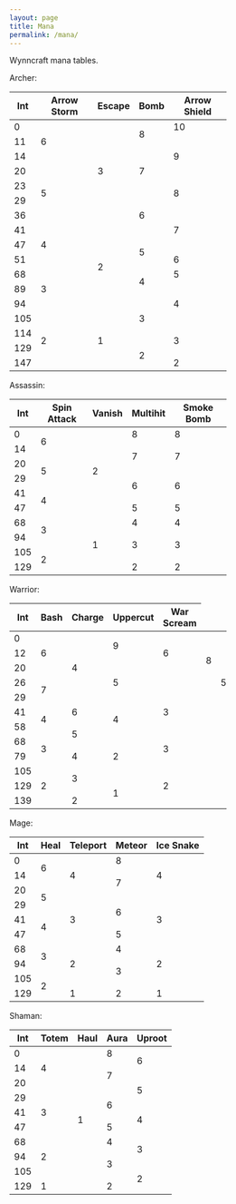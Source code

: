 ```yaml
---
layout: page
title: Mana
permalink: /mana/
---
```

<p>Wynncraft mana tables.</p>
<div class="container">
    <div class="row">
        <div class="col-sm">
        Archer:
        <table class="table table-dark table-hover table-sm" style="width: 24rem;">
        <thead>
        <tr>
            <th>Int</th>
            <th>Arrow Storm</th>
            <th>Escape</th>
            <th>Bomb</th>
            <th>Arrow Shield</th>
        </tr>
        </thead>
        <tbody>
        <tr>
            <td>0</td>
            <td rowspan="3">6</td>
            <td rowspan="7">3</td>
            <td rowspan="2">8</td>
            <td>10</td>
        </tr>
        <tr>
            <td>11</td>
            <td rowspan="3">9</td>
        </tr>
        <tr>
            <td>14</td>
            <td rowspan="3">7</td>
        </tr>
        <tr>
            <td>20</td>
            <td rowspan="4">5</td>
        </tr>
        <tr>
            <td>23</td>
            <td rowspan="2">8</td>
        </tr>
        <tr>
            <td>29</td>
            <td rowspan="3">6</td>
        </tr>
        <tr>
            <td>36</td>
            <td rowspan="3">7</td>
        </tr>
        <tr>
            <td>41<br></td>
            <td rowspan="3">4</td>
            <td rowspan="6">2</td>
        </tr>
        <tr>
            <td>47</td>
            <td rowspan="2">5</td>
        </tr>
        <tr>
            <td>51</td>
            <td>6</td>
        </tr>
        <tr>
            <td>68</td>
            <td rowspan="3">3</td>
            <td rowspan="2">4</td>
            <td>5</td>
        </tr>
        <tr>
            <td>89</td>
            <td rowspan="3">4</td>
        </tr>
        <tr>
            <td>94</td>
            <td rowspan="3">3</td>
        </tr>
        <tr>
            <td>105</td>
            <td rowspan="4">2</td>
            <td rowspan="4">1</td>
        </tr>
        <tr>
            <td>114</td>
            <td rowspan="2">3</td>
        </tr>
        <tr>
            <td>129</td>
            <td rowspan="2">2</td>
        </tr>
        <tr>
            <td>147</td>
            <td>2</td>
        </tr>
        </tbody>
        </table>
        </div>
        <div class="col-sm">
        Assassin:
        <table class="table table-dark table-hover table-sm" style="width: 24rem;">
        <thead>
        <tr>
            <th>Int</th>
            <th>Spin Attack</th>
            <th>Vanish</th>
            <th>Multihit</th>
            <th>Smoke Bomb</th>
        </tr>
        </thead>
        <tbody>
        <tr>
            <td>0</td>
            <td rowspan="2">6</td>
            <td rowspan="6">2</td>
            <td>8</td>
            <td>8</td>
        </tr>
        <tr>
            <td>14</td>
            <td rowspan="2">7</td>
            <td rowspan="2">7</td>
        </tr>
        <tr>
            <td>20</td>
            <td rowspan="2">5</td>
        </tr>
        <tr>
            <td>29</td>
            <td rowspan="2">6</td>
            <td rowspan="2">6</td>
        </tr>
        <tr>
            <td>41<br></td>
            <td rowspan="2">4</td>
        </tr>
        <tr>
            <td>47</td>
            <td>5</td>
            <td>5</td>
        </tr>
        <tr>
            <td>68</td>
            <td rowspan="2">3</td>
            <td rowspan="4">1</td>
            <td>4</td>
            <td>4</td>
        </tr>
        <tr>
            <td>94</td>
            <td rowspan="2">3</td>
            <td rowspan="2">3</td>
        </tr>
        <tr>
            <td>105</td>
            <td rowspan="2">2</td>
        </tr>
        <tr>
            <td>129</td>
            <td>2</td>
            <td>2</td>
        </tr>
        </tbody>
        </table>
        </div>
        <div class="col-sm">
        Warrior:
        <table class="table table-dark table-hover table-sm" style="width: 24rem;">
        <thead>
        <tr>
            <th>Int</th>
            <th>Bash</th>
            <th>Charge</th>
            <th>Uppercut</th>
            <th>War Scream</th>
        </tr>
        </thead>
        <tbody>
        <tr>
            <td>0</td>
            <td rowspan="3">6</td>
            <td rowspan="5">4</td>
            <td rowspan="2">9</td>
            <td rowspan="3">6</td>
        </tr>
        <tr>
            <td>12</td>
            <td rowspan="2">8</td>
        </tr>
        <tr>
            <td>20</td>
            <td rowspan="3">5</td>
            <td rowspan="3">5</td>
        </tr>
        <tr>
            <td>26</td>
            <td rowspan="2">7</td>
        </tr>
        <tr>
            <td>29</td>
            <td rowspan="3">3</td>
        </tr>
        <tr>
            <td>41</td>
            <td rowspan="2">4</td>
            <td>6</td>
            <td rowspan="2">4</td>
        </tr>
        <tr>
            <td>58</td>
            <td rowspan="2">5</td>
        </tr>
        <tr>
            <td>68</td>
            <td rowspan="2">3</td>
            <td rowspan="3">2</td>
            <td rowspan="2">3</td>
        </tr>
        <tr>
            <td>79</td>
            <td>4</td>
        </tr>
        <tr>
            <td>105</td>
            <td rowspan="3">2</td>
            <td rowspan="2">3</td>
            <td rowspan="3">2</td>
        </tr>
        <tr>
            <td>129</td>
            <td rowspan="2">1</td>
        </tr>
        <tr>
            <td>139</td>
            <td>2</td>
        </tr>
        </tbody>
        </table>
        </div>
        <div class="col-sm">
        Mage:
        <table class="table table-dark table-hover table-sm" style="width: 24rem;">
        <thead>
        <tr>
            <th>Int</th>
            <th>Heal</th>
            <th>Teleport</th>
            <th>Meteor</th>
            <th>Ice Snake</th>
        </tr>
        </thead>
        <tbody>
        <tr>
            <td>0</td>
            <td rowspan="2">6</td>
            <td rowspan="3">4</td>
            <td>8</td>
            <td rowspan="3">4</td>
        </tr>
        <tr>
            <td>14</td>
            <td rowspan="2">7</td>
        </tr>
        <tr>
            <td>20</td>
            <td rowspan="2">5</td>
        </tr>
        <tr>
            <td>29</td>
            <td rowspan="3">3</td>
            <td rowspan="2">6</td>
            <td rowspan="3">3</td>
        </tr>
        <tr>
            <td>41<br></td>
            <td rowspan="2">4</td>
        </tr>
        <tr>
            <td>47</td>
            <td>5</td>
        </tr>
        <tr>
            <td>68</td>
            <td rowspan="2">3</td>
            <td rowspan="3">2</td>
            <td>4</td>
            <td rowspan="3">2</td>
        </tr>
        <tr>
            <td>94</td>
            <td rowspan="2">3</td>
        </tr>
        <tr>
            <td>105</td>
            <td rowspan="2">2</td>
        </tr>
        <tr>
            <td>129</td>
            <td>1</td>
            <td>2</td>
            <td>1</td>
        </tr>
        </tbody>
        </table>
        </div>
        <div class="col-sm">
        Shaman:
        <table class="table table-dark table-hover table-sm" style="width: 24rem;">
        <thead>
        <tr>
            <th>Int</th>
            <th>Totem</th>
            <th>Haul</th>
            <th>Aura</th>
            <th>Uproot</th>
        </tr>
        </thead>
        <tbody>
        <tr>
            <td>0</td>
            <td rowspan="3">4</td>
            <td rowspan="10">1</td>
            <td>8</td>
            <td rowspan="2">6</td>
        </tr>
        <tr>
            <td>14</td>
            <td rowspan="2">7</td>
        </tr>
        <tr>
            <td>20</td>
            <td rowspan="2">5</td>
        </tr>
        <tr>
            <td>29</td>
            <td rowspan="3">3</td>
            <td rowspan="2">6</td>
        </tr>
        <tr>
            <td>41<br></td>
            <td rowspan="2">4</td>
        </tr>
        <tr>
            <td>47</td>
            <td>5</td>
        </tr>
        <tr>
            <td>68</td>
            <td rowspan="3">2</td>
            <td>4</td>
            <td rowspan="2">3</td>
        </tr>
        <tr>
            <td>94</td>
            <td rowspan="2">3</td>
        </tr>
        <tr>
            <td>105</td>
            <td rowspan="2">2</td>
        </tr>
        <tr>
            <td>129</td>
            <td>1</td>
            <td>2</td>
        </tr>
        </tbody>
        </table>
        </div>
    </div>
</div>
